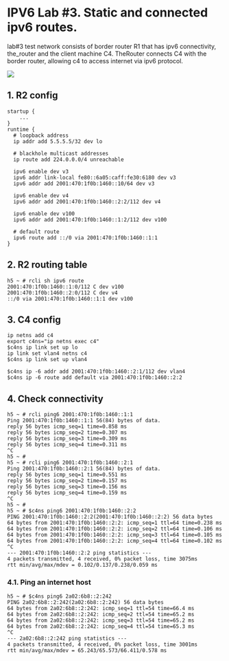 # IPV6 Lab #3. Static and connected ipv6 routes.

lab#3 test network consists of border router R1 that has
ipv6 connectivity, the_router and the client machine C4. 
TheRouter connects C4 with the border router, allowing c4
to access internet via ipv6 protocol.

<img src="http://therouter.net/images/ipv6/ipv6 lab3.png">

## 1. R2 config

	startup {
		...
	}
	runtime {
	  # loopback address
	  ip addr add 5.5.5.5/32 dev lo
	
	  # blackhole multicast addresses
	  ip route add 224.0.0.0/4 unreachable
	
	  ipv6 enable dev v3
	  ipv6 addr link-local fe80::6a05:caff:fe30:6180 dev v3
	  ipv6 addr add 2001:470:1f0b:1460::10/64 dev v3
	
	  ipv6 enable dev v4
	  ipv6 addr add 2001:470:1f0b:1460::2:2/112 dev v4
	
	  ipv6 enable dev v100
	  ipv6 addr add 2001:470:1f0b:1460::1:2/112 dev v100
	
	  # default route
	  ipv6 route add ::/0 via 2001:470:1f0b:1460::1:1
	}

## 2. R2 routing table

	h5 ~ # rcli sh ipv6 route
	2001:470:1f0b:1460::1:0/112 C dev v100
	2001:470:1f0b:1460::2:0/112 C dev v4
	::/0 via 2001:470:1f0b:1460::1:1 dev v100

## 3. C4 config

	ip netns add c4
	export c4ns="ip netns exec c4"
	$c4ns ip link set up lo
	ip link set vlan4 netns c4
	$c4ns ip link set up vlan4
	
	$c4ns ip -6 addr add 2001:470:1f0b:1460::2:1/112 dev vlan4
	$c4ns ip -6 route add default via 2001:470:1f0b:1460::2:2

## 4. Check connectivity

	h5 ~ # rcli ping6 2001:470:1f0b:1460::1:1
	Ping 2001:470:1f0b:1460::1:1 56(84) bytes of data.
	reply 56 bytes icmp_seq=1 time=0.858 ms
	reply 56 bytes icmp_seq=2 time=0.307 ms
	reply 56 bytes icmp_seq=3 time=0.309 ms
	reply 56 bytes icmp_seq=4 time=0.311 ms
	^C
	h5 ~ #
	h5 ~ # rcli ping6 2001:470:1f0b:1460::2:1
	Ping 2001:470:1f0b:1460::2:1 56(84) bytes of data.
	reply 56 bytes icmp_seq=1 time=0.551 ms
	reply 56 bytes icmp_seq=2 time=0.157 ms
	reply 56 bytes icmp_seq=3 time=0.156 ms
	reply 56 bytes icmp_seq=4 time=0.159 ms
	^C
	h5 ~ #
	h5 ~ # $c4ns ping6 2001:470:1f0b:1460::2:2
	PING 2001:470:1f0b:1460::2:2(2001:470:1f0b:1460::2:2) 56 data bytes
	64 bytes from 2001:470:1f0b:1460::2:2: icmp_seq=1 ttl=64 time=0.238 ms
	64 bytes from 2001:470:1f0b:1460::2:2: icmp_seq=2 ttl=64 time=0.106 ms
	64 bytes from 2001:470:1f0b:1460::2:2: icmp_seq=3 ttl=64 time=0.105 ms
	64 bytes from 2001:470:1f0b:1460::2:2: icmp_seq=4 ttl=64 time=0.102 ms
	^C
	--- 2001:470:1f0b:1460::2:2 ping statistics ---
	4 packets transmitted, 4 received, 0% packet loss, time 3075ms
	rtt min/avg/max/mdev = 0.102/0.137/0.238/0.059 ms


### 4.1. Ping an internet host

	h5 ~ # $c4ns ping6 2a02:6b8::2:242
	PING 2a02:6b8::2:242(2a02:6b8::2:242) 56 data bytes
	64 bytes from 2a02:6b8::2:242: icmp_seq=1 ttl=54 time=66.4 ms
	64 bytes from 2a02:6b8::2:242: icmp_seq=2 ttl=54 time=65.2 ms
	64 bytes from 2a02:6b8::2:242: icmp_seq=3 ttl=54 time=65.2 ms
	64 bytes from 2a02:6b8::2:242: icmp_seq=4 ttl=54 time=65.3 ms
	^C
	--- 2a02:6b8::2:242 ping statistics ---
	4 packets transmitted, 4 received, 0% packet loss, time 3001ms
	rtt min/avg/max/mdev = 65.243/65.573/66.411/0.578 ms

		